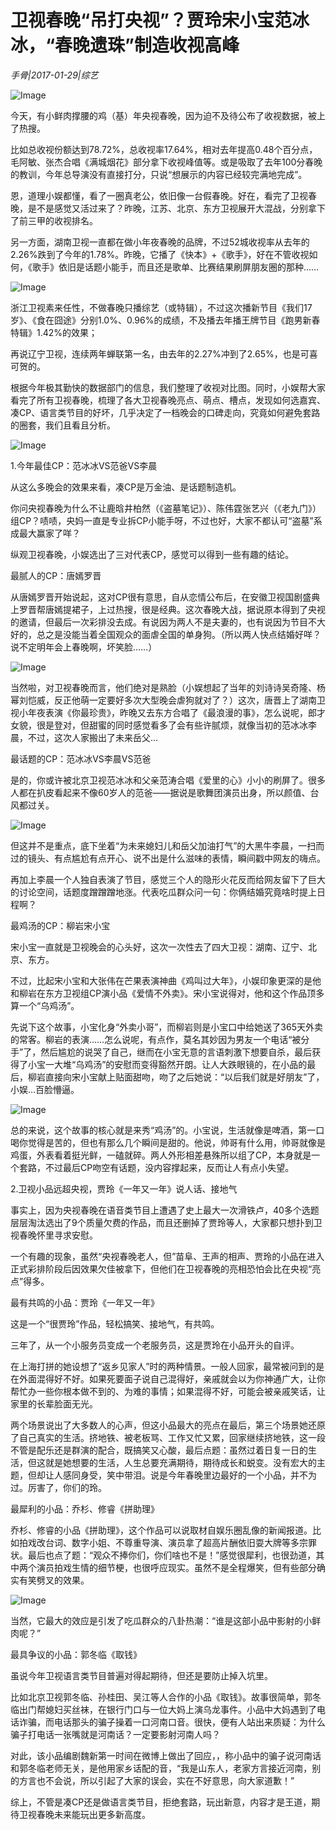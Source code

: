 # 卫视春晚“吊打央视”？贾玲宋小宝范冰冰，“春晚遗珠”制造收视高峰

*手骨|2017-01-29|综艺*

![Image](http://static.ylzbl.com/uploads/ueditor/php/upload/image/20170718/1500374705806953.jpeg)

今天，有小鲜肉撑腰的鸡（基）年央视春晚，因为迫不及待公布了收视数据，被上了热搜。

比如总收视份额达到78.72%，总收视率17.64%，相对去年提高0.48个百分点，毛阿敏、张杰合唱《满城烟花》部分拿下收视峰值等。或是吸取了去年100分春晚的教训，今年总导演没有直接打分，只说“想展示的内容已经较完满地完成”。

恩，道理小娱都懂，看了一圈真老公，依旧像一台假春晚。好在，看完了卫视春晚，是不是感觉又活过来了？昨晚，江苏、北京、东方卫视展开大混战，分别拿下了前三甲的收视排名。

另一方面，湖南卫视一直都在做小年夜春晚的品牌，不过52城收视率从去年的2.26%跌到了今年的1.78%。昨晚，它播了《快本》+《歌手》，好在不管收视如何，《歌手》依旧是话题小能手，而且还是歌单、比赛结果刷屏朋友圈的那种……

![Image](http://p3.pstatp.com/large/2ecd000326731ef7bed9)

浙江卫视素来任性，不做春晚只播综艺（或特辑），不过这次播新节目《我们17岁》、《食在囧途》分别1.0%、0.96%的成绩，不及播去年播王牌节目《跑男新春特辑》1.42%的效果；

再说辽宁卫视，连续两年蝉联第一名，由去年的2.27%冲到了2.65%，也是可喜可贺的。

根据今年极其勤快的数据部门的信息，我们整理了收视对比图。同时，小娱帮大家看完了所有卫视春晚，梳理了各大卫视春晚亮点、萌点、槽点，发现如何选嘉宾、凑CP、语言类节目的好坏，几乎决定了一档晚会的口碑走向，究竟如何避免套路的圈套，我们且看且分析。

![Image](http://p3.pstatp.com/large/2ecd0003267205bba068)

1.今年最佳CP：范冰冰VS范爸VS李晨

从这么多晚会的效果来看，凑CP是万金油、是话题制造机。

你问央视春晚为什么不让鹿晗井柏然（《盗墓笔记》）、陈伟霆张艺兴（《老九门》）组CP？啧啧，央妈一直是专业拆CP小能手呀，不过也好，大家不都认可“盗墓”系成最大赢家了咩？

纵观卫视春晚，小娱选出了三对代表CP，感觉可以得到一些有趣的结论。

最腻人的CP：唐嫣罗晋

从唐嫣罗晋开始说起，这对CP很有意思，自从恋情公布后，在安徽卫视国剧盛典上罗晋帮唐嫣提裙子，上过热搜，很是经典。这次春晚大战，据说原本得到了央视的邀请，但最后一次彩排没去成。有说因为两人不是夫妻的，也有说因为节目不大好的，总之是没能当着全国观众的面虐全国的单身狗。（所以两人快点结婚好咩？说不定明年会上春晚啊，坏笑脸……）

![Image](http://p1.pstatp.com/large/2ecd00032674a91a9cfe)

当然啦，对卫视春晚而言，他们绝对是熟脸（小娱想起了当年的刘诗诗吴奇隆、杨幂刘恺威，反正他萌一定要好多次大型晚会虐狗就对了？）这次，唐晋上了湖南卫视小年夜表演《你最珍贵》，昨晚又去东方合唱了《最浪漫的事》，怎么说呢，郎才女貌，很是登对，但甜蜜的同时感觉看多了会有些许腻烦，就像当初的范冰冰李晨，不过，这次人家搬出了未来岳父…

最话题的CP：范冰冰VS李晨VS范爸

是的，你或许被北京卫视范冰冰和父亲范涛合唱《爱里的心》小小的刷屏了。很多人都在扒皮看起来不像60岁人的范爸——据说是歌舞团演员出身，所以颜值、台风都过关。

![Image](http://p3.pstatp.com/large/2ed2000330c941edf12e)

但这并不是重点，底下坐着“为未来媳妇儿和岳父加油打气”的大黑牛李晨，一扫而过的镜头、有点尴尬有点开心、说不出是什么滋味的表情，瞬间戳中网友的嗨点。

再加上李晨一个人独自表演了节目，感觉三个人的隐形火花反而给网友留下了巨大的讨论空间，话题度蹭蹭蹭地涨。代表吃瓜群众问一句：你俩结婚究竟啥时提上日程啊？

最鸡汤的CP：柳岩宋小宝

宋小宝一直就是卫视晚会的心头好，这次一次性去了四大卫视：湖南、辽宁、北京、东方。

不过，比起宋小宝和大张伟在芒果表演神曲《鸡叫过大年》，小娱印象更深的是他和柳岩在东方卫视组CP演小品《爱情不外卖》。宋小宝说得对，他和这个作品顶多算一个“乌鸡汤”。

先说下这个故事，小宝化身“外卖小哥”，而柳岩则是小宝口中给她送了365天外卖的常客。柳岩的表演……怎么说呢，有点作，莫名其妙因为男友一个电话“被分手”了，然后尴尬的说哭了自己，继而在小宝无意的言语刺激下想要自杀，最后获得了小宝一大堆“乌鸡汤”的安慰而变得豁然开朗。让人大跌眼镜的，在小品的最后，柳岩直接向宋小宝献上贴面甜吻，吻了之后她说：“以后我们就是好朋友”了，小娱…百脸懵逼。

![Image](http://p3.pstatp.com/large/2ecf000323ca86dcd362)

总的来说，这个故事的核心就是来秀“鸡汤”的。小宝说，生活就像是啤酒，第一口喝你觉得是苦的，但也有那么几个瞬间是甜的。他说，帅哥有什么用，帅哥就像是鸡蛋，外表看着挺光鲜，一磕就碎。两人外形相差悬殊所以组了CP，本身就是一个套路，不过最后CP吻空有话题，没内容撑起来，反而让人有点小失望。

2.卫视小品远超央视，贾玲《一年又一年》说人话、接地气

事实上，因为央视春晚在语音类节目上遭遇了史上最大一次滑铁卢，40多个选题层层淘汰选出了9个质量欠费的作品，而且还删掉了贾玲等人，大家都只想扑到卫视春晚怀里寻求安慰。

一个有趣的现象，虽然“央视春晚老人，但”苗阜、王声的相声、贾玲的小品在进入正式彩排阶段后因效果欠佳被拿下，但他们在卫视春晚的亮相恐怕会比在央视“亮点”得多。

最有共鸣的小品：贾玲《一年又一年》

这是一个“很贾玲”作品，轻松搞笑、接地气，有共鸣。

三年了，从一个小服务员变成一个老服务员，这是贾玲在小品开头的自评。

在上海打拼的她设想了“返乡见家人”时的两种情景。一般人回家，最常被问到的是在外面混得好不好。如果死要面子说自己混得好，亲戚就会以为你神通广大，让你帮忙办一些你根本做不到的、为难的事情；如果混得不好，可能会被亲戚笑话，让家里的长辈脸面无光。

两个场景说出了大多数人的心声，但这小品最大的亮点在最后，第三个场景她还原了自己真实的生活。挤地铁、被老板骂、工作又忙又累，回家继续挤地铁，这一段不管是配乐还是群演的配合，既搞笑又心酸，最后点题：虽然过着日复一日的生活，但这就是她想要的生活，人生总要充满期待，期待成长和蜕变。没有宏大的主题，但却让人感同身受，笑中带泪。说是今年春晚里边最好的一个小品，并不为过。厉害了，你们的玲。

最犀利的小品：乔杉、修睿《拼助理》

乔杉、修睿的小品《拼助理》，这个作品可以说取材自娱乐圈乱像的新闻报道。比如拍戏改台词、数字小姐、不尊重导演、演员拿了超高片酬依旧耍大牌等多宗罪状。最后也点了题：“观众不捧你们，你们啥也不是！”感觉很犀利，也很劲道，其中两个演员拍戏生情的细节梗，也很呼应现实。虽然不是全程爆笑，但有些部分确实有笑劈叉的效果。

![Image](http://p3.pstatp.com/large/2ed500027dd5ffc79637)

当然，它最大的效应是引发了吃瓜群众的八卦热潮：“谁是这部小品中影射的小鲜肉呢？”

最具争议的小品：郭冬临《取钱》

虽说今年卫视语言类节目普遍对得起期待，但还是要防止掉入坑里。

比如北京卫视郭冬临、孙桂田、吴江等人合作的小品《取钱》。故事很简单，郭冬临出门帮媳妇买丝袜，在银行门口与一位大妈上演乌龙事件。小品中大妈遇到了电话诈骗，而电话那头的骗子操着一口河南口音。很快，便有人站出来质疑：为什么骗子打电话一张嘴就是河南话？一定要影射河南人吗？

对此，该小品编剧魏新第一时间在微博上做出了回应，，称小品中的骗子说河南话和郭冬临老师无关，是他用家乡话配的音，“我是山东人，老家方言接近河南，别的方言也不会说，所以引起了大家的误会，实在不好意思，向大家道歉！”

综上，不管是凑CP还是做语言类节目，拒绝套路，玩出新意，内容才是王道，期待卫视春晚未来能玩出更多新高度。

